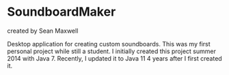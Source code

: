 # SoundboardMaker

created by Sean Maxwell

Desktop application for creating custom soundboards. This was my first personal project while still a student. I 
initially created this project summer 2014 with Java 7. Recently, I updated it to Java 11 4 years after I first created
it. 

